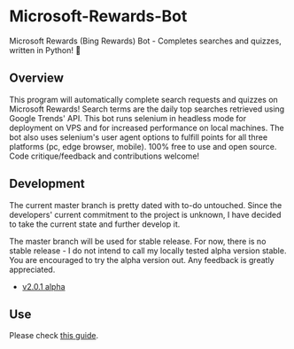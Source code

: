# Microsoft-Rewards-Bot

Microsoft Rewards (Bing Rewards) Bot - Completes searches and quizzes, written in Python! :raised_hands:

## Overview

This program will automatically complete search requests and quizzes on Microsoft Rewards! Search terms are the daily top searches retrieved using Google Trends' API. This bot runs selenium in headless mode for deployment on VPS and for increased performance on local machines. The bot also uses selenium's user agent options to fulfill points for all three platforms (pc, edge browser, mobile). 100% free to use and open source. Code critique/feedback and contributions welcome!

## Development

The current master branch is pretty dated with to-do untouched. Since the developers' current commitment to the project is unknown, I have decided to take the current state and further develop it. 

The master branch will be used for stable release. For now, there is no stable release - I do not intend to call my locally tested alpha version stable. You are encouraged to try the alpha version out. Any feedback is greatly appreciated.

- [v2.0.1 alpha](https://github.com/tmxkn1/Microsoft-Rewards-Bot/releases/tag/v2.0.1)

## Use

Please check [this guide](https://github.com/tmxkn1/Microsoft-Rewards-Bot/tree/alpha#how-to-use).
